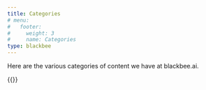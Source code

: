 ```yaml
---
title: Categories
# menu:
#   footer:
#     weight: 3
#     name: Categories
type: blackbee
---
```


Here are the various categories of content we have at blackbee.ai.

{{<divider>}}
